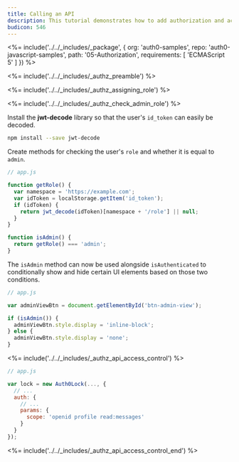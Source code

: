 ```yaml
---
title: Calling an API
description: This tutorial demonstrates how to add authorization and access control to a JavaScript app with Auth0
budicon: 546
---
```


<%= include('../../_includes/_package', {
  org: 'auth0-samples',
  repo: 'auth0-javascript-samples',
  path: '05-Authorization',
  requirements: [
    'ECMAScript 5'
  ]
}) %>

<%= include('../../_includes/_authz_preamble') %>

<%= include('../../_includes/_authz_assigning_role') %>

<%= include('../../_includes/_authz_check_admin_role') %>

Install the **jwt-decode** library so that the user's `id_token` can easily be decoded.

```bash
npm install --save jwt-decode
```

Create methods for checking the user's `role` and whether it is equal to `admin`.

```js
// app.js

function getRole() {
  var namespace = 'https://example.com';
  var idToken = localStorage.getItem('id_token');
  if (idToken) {
    return jwt_decode(idToken)[namespace + '/role'] || null;
  }
}

function isAdmin() {
  return getRole() === 'admin';
}
``` 

The `isAdmin` method can now be used alongside `isAuthenticated` to conditionally show and hide certain UI elements based on those two conditions.

```js
// app.js

var adminViewBtn = document.getElementById('btn-admin-view');

if (isAdmin()) {
  adminViewBtn.style.display = 'inline-block';
} else {
  adminViewBtn.style.display = 'none';
}
```

<%= include('../../_includes/_authz_api_access_control') %>

```js
// app.js

var lock = new Auth0Lock(..., {
  // ...
  auth: {
    // ...
    params: { 
      scope: 'openid profile read:messages' 
    }
  }
});
```

<%= include('../../_includes/_authz_api_access_control_end') %>
